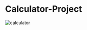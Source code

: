 # Calculator-Project
![calculator](https://github.com/JafranAhmad/Calculator-Project/assets/136591003/e0896037-0cc3-44a5-a6b5-37033c416952)

